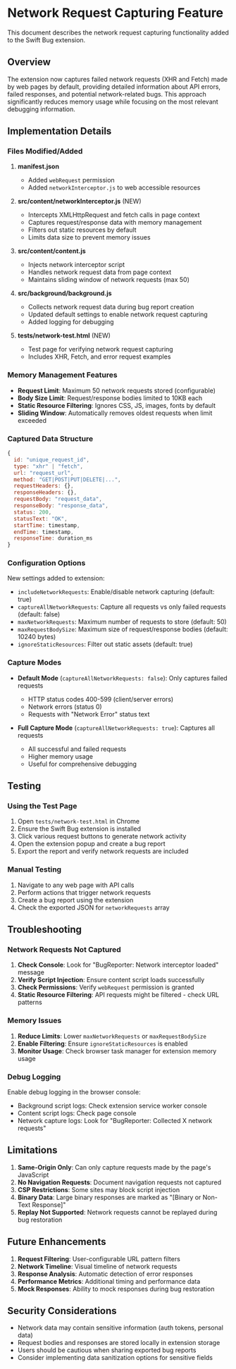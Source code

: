 # Network Request Capturing Feature

This document describes the network request capturing functionality added to the Swift Bug extension.

## Overview

The extension now captures failed network requests (XHR and Fetch) made by web pages by default, providing detailed information about API errors, failed responses, and potential network-related bugs. This approach significantly reduces memory usage while focusing on the most relevant debugging information.

## Implementation Details

### Files Modified/Added

1. **manifest.json**
   - Added `webRequest` permission
   - Added `networkInterceptor.js` to web accessible resources

2. **src/content/networkInterceptor.js** (NEW)
   - Intercepts XMLHttpRequest and fetch calls in page context
   - Captures request/response data with memory management
   - Filters out static resources by default
   - Limits data size to prevent memory issues

3. **src/content/content.js**
   - Injects network interceptor script
   - Handles network request data from page context
   - Maintains sliding window of network requests (max 50)

4. **src/background/background.js**
   - Collects network request data during bug report creation
   - Updated default settings to enable network request capturing
   - Added logging for debugging

5. **tests/network-test.html** (NEW)
   - Test page for verifying network request capturing
   - Includes XHR, Fetch, and error request examples

### Memory Management Features

- **Request Limit**: Maximum 50 network requests stored (configurable)
- **Body Size Limit**: Request/response bodies limited to 10KB each
- **Static Resource Filtering**: Ignores CSS, JS, images, fonts by default
- **Sliding Window**: Automatically removes oldest requests when limit exceeded

### Captured Data Structure

```javascript
{
  id: "unique_request_id",
  type: "xhr" | "fetch",
  url: "request_url",
  method: "GET|POST|PUT|DELETE|...",
  requestHeaders: {},
  responseHeaders: {},
  requestBody: "request_data",
  responseBody: "response_data",
  status: 200,
  statusText: "OK",
  startTime: timestamp,
  endTime: timestamp,
  responseTime: duration_ms
}
```

### Configuration Options

New settings added to extension:

- `includeNetworkRequests`: Enable/disable network capturing (default: true)
- `captureAllNetworkRequests`: Capture all requests vs only failed requests (default: false)
- `maxNetworkRequests`: Maximum number of requests to store (default: 50)
- `maxRequestBodySize`: Maximum size of request/response bodies (default: 10240 bytes)
- `ignoreStaticResources`: Filter out static assets (default: true)

### Capture Modes

- **Default Mode** (`captureAllNetworkRequests: false`): Only captures failed requests
  - HTTP status codes 400-599 (client/server errors)
  - Network errors (status 0)
  - Requests with "Network Error" status text

- **Full Capture Mode** (`captureAllNetworkRequests: true`): Captures all requests
  - All successful and failed requests
  - Higher memory usage
  - Useful for comprehensive debugging

## Testing

### Using the Test Page

1. Open `tests/network-test.html` in Chrome
2. Ensure the Swift Bug extension is installed
3. Click various request buttons to generate network activity
4. Open the extension popup and create a bug report
5. Export the report and verify network requests are included

### Manual Testing

1. Navigate to any web page with API calls
2. Perform actions that trigger network requests
3. Create a bug report using the extension
4. Check the exported JSON for `networkRequests` array

## Troubleshooting

### Network Requests Not Captured

1. **Check Console**: Look for "BugReporter: Network interceptor loaded" message
2. **Verify Script Injection**: Ensure content script loads successfully
3. **Check Permissions**: Verify `webRequest` permission is granted
4. **Static Resource Filtering**: API requests might be filtered - check URL patterns

### Memory Issues

1. **Reduce Limits**: Lower `maxNetworkRequests` or `maxRequestBodySize`
2. **Enable Filtering**: Ensure `ignoreStaticResources` is enabled
3. **Monitor Usage**: Check browser task manager for extension memory usage

### Debug Logging

Enable debug logging in the browser console:
- Background script logs: Check extension service worker console
- Content script logs: Check page console
- Network capture logs: Look for "BugReporter: Collected X network requests"

## Limitations

1. **Same-Origin Only**: Can only capture requests made by the page's JavaScript
2. **No Navigation Requests**: Document navigation requests not captured
3. **CSP Restrictions**: Some sites may block script injection
4. **Binary Data**: Large binary responses are marked as "[Binary or Non-Text Response]"
5. **Replay Not Supported**: Network requests cannot be replayed during bug restoration

## Future Enhancements

1. **Request Filtering**: User-configurable URL pattern filters
2. **Network Timeline**: Visual timeline of network requests
3. **Response Analysis**: Automatic detection of error responses
4. **Performance Metrics**: Additional timing and performance data
5. **Mock Responses**: Ability to mock responses during bug restoration

## Security Considerations

- Network data may contain sensitive information (auth tokens, personal data)
- Request bodies and responses are stored locally in extension storage
- Users should be cautious when sharing exported bug reports
- Consider implementing data sanitization options for sensitive fields
